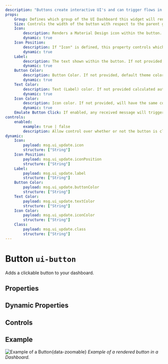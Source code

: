 ```yaml
---
description: "Buttons create interactive UI's and can trigger flows in Node-RED"
props:
    Group: Defines which group of the UI Dashboard this widget will render in.
    Size: Controls the width of the button with respect to the parent group. Maximum value is the width of the group.
    Icon:
        description: Renders a Material Design icon within the button. There is no need to include the "mdi-" prefix.
        dynamic: true 
    Icon Position:
        description: If "Icon" is defined, this property controls which side of the "Label" the icon will render on.
        dynamic: true
    Label:
        description: The text shown within the button. If not provided, then the button will only render the icon.
        dynamic: true
    Button Color:
        description: Button Color. If not provided, default theme color will be used.
        dynamic: true
    Text Color:
        description: Text (Label) color. If not provided calculated automatically based on Button color to be Black or White.
        dynamic: true
    Icon Color:
        description: Icon color. If not provided, will have the same color as text / label.
        dynamic: true
    Emulate Button Click: If enabled, any received message will trigger a button click, emitting the relevant payload and topic.
controls:
    enabled:
        example: true | false
        description: Allow control over whether or not the button is clickable.
dynamic:
    Icon:
        payload: msg.ui_update.icon
        structure: ["String"]
    Icon Position:
        payload: msg.ui_update.iconPosition
        structure: ["String"]
    Label:
        payload: msg.ui_update.label
        structure: ["String"]
    Button Color:
        payload: msg.ui_update.buttonColor
        structure: ["String"]
    Text Color:
        payload: msg.ui_update.textColor
        structure: ["String"]
    Icon Color:
        payload: msg.ui_update.iconColor
        structure: ["String"]
    Class:
        payload: msg.ui_update.class
        structure: ["String"]
---
```


<script setup>
</script>

# Button `ui-button`

Adds a clickable button to your dashboard.

## Properties

<PropsTable/>

## Dynamic Properties

<DynamicPropsTable/>

## Controls

<ControlsTable/>

## Example

![Example of a Button](/images/node-examples/ui-button.png "Example of a Button"){data-zoomable}
*Example of a rendered button in a Dashboard.*
